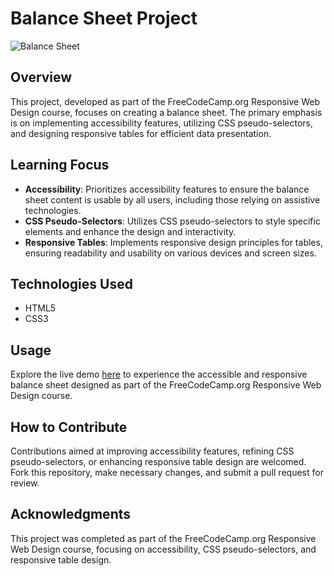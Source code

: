 # Balance Sheet Project

![Balance Sheet](https://github.com/Salf1-Sabit/Balance-Sheet/assets/70028517/630246ab-4cd1-441a-9cc7-3d8072a3f41c)

## Overview
This project, developed as part of the FreeCodeCamp.org Responsive Web Design course, focuses on creating a balance sheet. The primary emphasis is on implementing accessibility features, utilizing CSS pseudo-selectors, and designing responsive tables for efficient data presentation.

## Learning Focus
- **Accessibility**: Prioritizes accessibility features to ensure the balance sheet content is usable by all users, including those relying on assistive technologies.
- **CSS Pseudo-Selectors**: Utilizes CSS pseudo-selectors to style specific elements and enhance the design and interactivity.
- **Responsive Tables**: Implements responsive design principles for tables, ensuring readability and usability on various devices and screen sizes.

## Technologies Used
- HTML5
- CSS3

## Usage
Explore the live demo [here](https://balance-sheet-99.netlify.app/) to experience the accessible and responsive balance sheet designed as part of the FreeCodeCamp.org Responsive Web Design course.

## How to Contribute
Contributions aimed at improving accessibility features, refining CSS pseudo-selectors, or enhancing responsive table design are welcomed. Fork this repository, make necessary changes, and submit a pull request for review.

## Acknowledgments
This project was completed as part of the FreeCodeCamp.org Responsive Web Design course, focusing on accessibility, CSS pseudo-selectors, and responsive table design.
